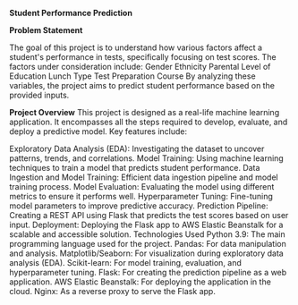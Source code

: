 **Student Performance Prediction**

**Problem Statement**

The goal of this project is to understand how various factors affect a student's performance in tests, specifically focusing on test scores. The factors under consideration include:
Gender
Ethnicity
Parental Level of Education
Lunch Type
Test Preparation Course
By analyzing these variables, the project aims to predict student performance based on the provided inputs.


**Project Overview**
This project is designed as a real-life machine learning application. It encompasses all the steps required to develop, evaluate, and deploy a predictive model. Key features include:

Exploratory Data Analysis (EDA): Investigating the dataset to uncover patterns, trends, and correlations.
Model Training: Using machine learning techniques to train a model that predicts student performance.
Data Ingestion and Model Training: Efficient data ingestion pipeline and model training process.
Model Evaluation: Evaluating the model using different metrics to ensure it performs well.
Hyperparameter Tuning: Fine-tuning model parameters to improve predictive accuracy.
Prediction Pipeline: Creating a REST API using Flask that predicts the test scores based on user input.
Deployment: Deploying the Flask app to AWS Elastic Beanstalk for a scalable and accessible solution.
Technologies Used
Python 3.9: The main programming language used for the project.
Pandas: For data manipulation and analysis.
Matplotlib/Seaborn: For visualization during exploratory data analysis (EDA).
Scikit-learn: For model training, evaluation, and hyperparameter tuning.
Flask: For creating the prediction pipeline as a web application.
AWS Elastic Beanstalk: For deploying the application in the cloud.
Nginx: As a reverse proxy to serve the Flask app.
